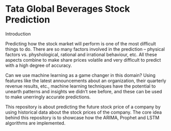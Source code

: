# Tata Global Beverages Stock Prediction

Introduction

Predicting how the stock market will perform is one of the most difficult things to do. There are so many factors involved in the prediction – physical factors vs. physhological, rational and irrational behaviour, etc. All these aspects combine to make share prices volatile and very difficult to predict with a high degree of accuracy.

Can we use machine learning as a game changer in this domain? Using features like the latest announcements about an organization, their quarterly revenue results, etc., machine learning techniques have the potential to unearth patterns and insights we didn’t see before, and these can be used to make unerringly accurate predictions.

This repository is about predicting the future stock price of a company by using historical data about the stock prices of the company. The core idea behind this repository is to showcase how the ARIMA, Prophet and LSTM algorithms are implemented.


